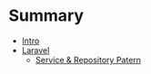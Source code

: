 # Summary

- [Intro](README.md)
- [Laravel](Laravel/README.md)
  - [Service & Repository Patern](Laravel/Service-Repository-Patern.md)